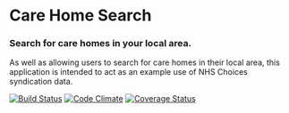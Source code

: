 # Care Home Search

### Search for care homes in your local area.

As well as allowing users to search for care homes in their local area, this application is intended to act as an example use of NHS Choices syndication data.

[![Build Status](https://travis-ci.org/NHSChoices/care-home-search.png)](https://travis-ci.org/NHSChoices/care-home-search)
[![Code Climate](https://codeclimate.com/github/NHSChoices/care-home-search.png)](https://codeclimate.com/github/NHSChoices/care-home-search)
[![Coverage Status](https://coveralls.io/repos/NHSChoices/care-home-search/badge.png?branch=master)](https://coveralls.io/r/NHSChoices/care-home-search?branch=master)
